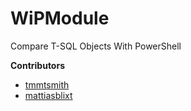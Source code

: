 # WiPModule
Compare T-SQL Objects With PowerShell


**Contributors**
-  [tmmtsmith](https://github.com/tmmtsmith)
-  [mattiasblixt](https://github.com/mattiasblixt)
